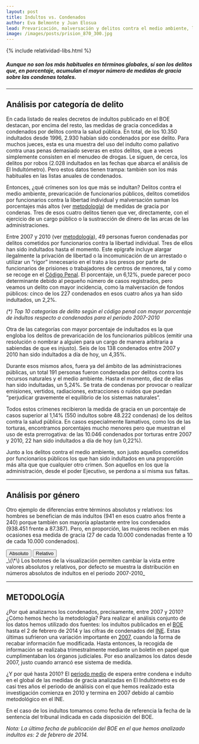 ```yaml
---
layout: post
title: Indultos vs. Condenados
author: Eva Belmonte y Juan Elosua
lead: Prevaricación, malversación y delitos contra el medio ambiente, los más indultados.
image: /images/posts/prision_870_300.jpg
---
```

{% include relatividad-libs.html %}

##### Aunque no son los más habituales en términos globales, sí son los delitos que, en porcentaje, acumulan el mayor número de medidas de gracia sobre las condenas totales. 

***

## Análisis por categoría de delito

En cada listado de reales decretos de indultos publicado en el BOE destacan, por encima del resto, las medidas de gracia concedidas a condenados por delitos contra la salud pública. En total, de los 10.350 indultados desde 1996, 2.930 habían sido condenados por ese delito. Para muchos jueces, esta es una muestra del uso del indulto como paliativo contra unas penas demasiado severas en estos delitos, que a veces simplemente consisten en el menudeo de drogas. Le siguen, de cerca, los delitos por robos (2.028 indultados en las fechas que abarca el análisis de El Indultómetro). Pero estos datos tienen trampa: también son los más habituales en las listas anuales de condenados.

Entonces, ¿qué crímenes son los que más se indultan? Delitos contra el medio ambiente, prevaricación de funcionarios públicos, delitos cometidos por funcionarios contra la libertad individual y malversación suman los porcentajes más altos (ver [metodología][]) de medidas de gracia por condenas. Tres de esos cuatro delitos tienen que ver, directamente, con el ejercicio de un cargo público o la sustracción de dinero de las arcas de las administraciones.

Entre 2007 y 2010 (ver [metodología][]), 49 personas fueron condenadas por delitos cometidos por funcionarios contra la libertad individual. Tres de ellos han sido indultados hasta el momento. Este epígrafe incluye alargar ilegalmente la privación de libertad o la incomunicación de un arrestado o utilizar un “rigor” innecesario en el trato a los presos por parte de funcionarios de prisiones o trabajadores de centros de menores, tal y como se recoge en el [Código Penal][]. El porcentaje, un 6,12%, puede parecer poco determinante debido al pequeño número de casos registrados, pero veamos un delito con mayor incidencia, como la malversación de fondos públicos: cinco de los 227 condenados en esos cuatro años ya han sido indultados, un 2,2%.

<div id="hbarchart"></div>
<div id="pop-up">
  <div id="pop-up-title"></div>
  <div id="pop-up-content"></div>
</div>

_\(\*\) Top 10 categorías de delito según el código penal con mayor porcentaje de indultos respecto a condenados para el periodo 2007-2010_

Otra de las categorías con mayor porcentaje de indultados es la que engloba los delitos de prevaricación de los funcionarios públicos (emitir una resolución o nombrar a alguien para un cargo de manera arbitraria a sabiendas de que es injusto). Seis de los 138 condenados entre 2007 y 2010 han sido indultados a día de hoy, un 4,35%.

Durante esos mismos años, fuera ya del ámbito de las administraciones públicas, un total 191 personas fueron condenadas por delitos contra los recursos naturales y el medio ambiente. Hasta el momento, diez de ellas han sido indultadas, un 5,24%. Se trata de condenas por provocar o realizar emisiones, vertidos, radiaciones, extracciones o ruidos que puedan “perjudicar gravemente el equilibrio de los sistemas naturales”.

Todos estos crímenes recibieron la medida de gracia en un porcentaje de casos superior al 1,14% (550 indultos sobre 48.222 condenas) de los delitos contra la salud pública. En casos especialmente llamativos, como los de las torturas, encontramos porcentajes mucho menores pero que muestran el uso de esta prerrogativa: de las 10.046 condenados por torturas entre 2007 y 2010, 22 han sido indultados a día de hoy (un 0,22%).

Junto a los delitos contra el medio ambiente, son justo aquellos cometidos por funcionarios públicos los que han sido indultados en una proporción más alta que que cualquier otro crimen. Son aquellos en los que la administración, desde el poder Ejecutivo, se perdona a sí misma sus faltas.

***

## Análisis por género <a id="genero"></a>

Otro ejemplo de diferencias entre términos absolutos y relativos: los hombres se benefician de más indultos (941 en esos cuatro años frente a 240) porque también son mayoría aplastante entre los condenados (938.451 frente a 87.387). Pero, en proporción, las mujeres reciben en más ocasiones esa medida de gracia (27 de cada 10.000 condenadas frente a 10 de cada 10.000 condenados).
<div class="graph-container">
  <div class="buttons">
    <button class="pie first active" id="abs">Absoluto</button>
    <button class="pie last" id="rel">Relativo</button>
  </div>
  <div id="piechart"></div>
</div>
<div id="metod"></div>
_\(\*\) Los botones de la visualización permiten cambiar la vista entre valores absolutos y relativos, por defecto se muestra la distribución en números absolutos de indultos en el periodo 2007-2010_

***

## METODOLOGÍA

¿Por qué analizamos los condenados, precisamente, entre 2007 y 2010? ¿Cómo hemos hecho la metodología? Para realizar el análisis conjunto de los datos hemos utilizado dos fuentes: los indultos publicados en el [BOE][] hasta el 2 de febrero de 2014 y las cifras de condenados del [INE][]. Estas últimas sufrieron una variación importante en [2007][], cuando la forma de recabar información fue modificada. Hasta entonces, la recogida de información se realizaba trimestralmente mediante un boletín en papel que cumplimentaban los órganos judiciales. Por eso analizamos los datos desde 2007, justo cuando arrancó ese sistema de medida.

¿Y por qué hasta 2010? El [periodo medio] de espera entre condena e indulto en el global de las medidas de gracia analizadas en El Indultómetro es de casi tres años el periodo de análisis con el que hemos realizado esta investigación comienza en 2010 y termina en 2007 debido al cambio metodológico en el INE.

En el caso de los indultos tomamos como fecha de referencia la fecha de la sentencia del tribunal indicada en cada disposición del BOE.

_Nota: La última fecha de publicación del BOE en el que hemos analizado indultos es: 2 de febrero de 2014._

[Código Penal]: https://www.boe.es/buscar/act.php?id=BOE-A-1995-25444
[metodología]: #metod
[INE]: http://www.ine.es/jaxi/menu.do?type=pcaxis&path=/t18/p466&file=inebase
[2007]: http://www.ine.es/metodologia/t18/t1830466.htm
[periodo medio]: /2013/02/27/los-mas-rapidos-a-este-lado-de-los-pirineos.html
[BOE]: http://www.boe.es/buscar/boe.php?campo%5B0%5D=ORI&dato%5B0%5D=3&operador%5B0%5D=and&campo%5B1%5D=DOC&dato%5B1%5D=indulto&operador%5B1%5D=and&campo%5B2%5D=TIT&dato%5B2%5D=&operador%5B2%5D=and&campo%5B3%5D=DEM&dato%5B3%5D=&operador%5B3%5D=and&campo%5B4%5D=NBO&dato%5B4%5D=&operador%5B4%5D=and&campo%5B5%5D=NOF&dato%5B5%5D=&operador%5B5%5D=and&operador%5B6%5D=and&campo%5B6%5D=FPU&dato%5B6%5D%5B0%5D=01%2F01%2F1996&dato%5B6%5D%5B1%5D=02%2F02%2F2013&page_hits=40&sort_field%5B0%5D=fpu&sort_order%5B0%5D=desc&sort_field%5B1%5D=ref&sort_order%5B1%5D=asc&accion=Buscar

